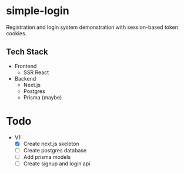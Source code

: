 # simple-login

Registration and login system demonstration with session-based token cookies.

## Tech Stack

- Frontend
    - SSR React
- Backend
    - Next.js
    - Postgres
    - Prisma (maybe)

# Todo

- V1
    - [x] Create next.js skeleton
    - [ ] Create postgres database
    - [ ] Add prisma models
    - [ ] Create signup and login api